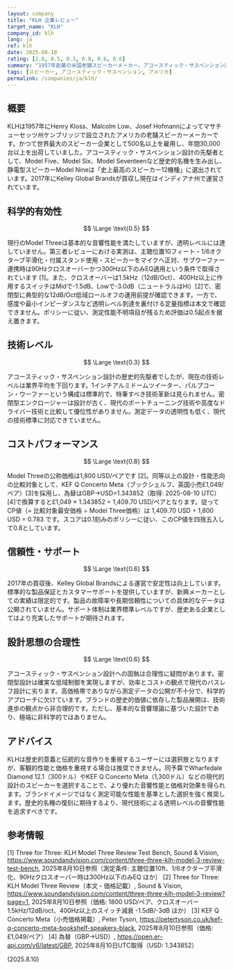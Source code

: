 ```yaml
---
layout: company
title: "KLH 企業レビュー"
target_name: "KLH"
company_id: klh
lang: ja
ref: klh
date: 2025-08-10
rating: [2.8, 0.5, 0.3, 0.8, 0.6, 0.6]
summary: "1957年創業の米国老舗スピーカーメーカー。アコースティック・サスペンション設計の先駆者として歴史的意義を持つが、現行製品の技術レベルと価格競争力に課題。"
tags: [スピーカー, アコースティック・サスペンション, アメリカ]
permalink: /companies/ja/klh/
---
```


## 概要

KLHは1957年にHenry Kloss、Malcolm Low、Josef Hofmannによってマサチューセッツ州ケンブリッジで設立されたアメリカの老舗スピーカーメーカーです。かつて世界最大のスピーカー企業として500名以上を雇用し、年間30,000台以上を出荷していました。アコースティック・サスペンション設計の先駆者として、Model Five、Model Six、Model Seventeenなど歴史的名機を生み出し、静電型スピーカーModel Nineは「史上最高のスピーカー12機種」に選出されています。2017年にKelley Global Brandsが買収し現在はインディアナ州で運営されています。

## 科学的有効性

$$ \Large \text{0.5} $$

現行のModel Threeは基本的な音響性能を満たしていますが、透明レベルには達していません。第三者レビューにおける実測は、主聴位置10フィート・1/6オクターブ平滑化・付属スタンド使用・スピーカーをマイクへ正対、サブウーファー連携時は90Hzクロスオーバーかつ300Hz以下のみEQ適用という条件で取得されています [1]。また、クロスオーバーは1.5kHz（12dB/Oct）、400Hz以上に作用するスイッチはMidで-1.5dB、Lowで-3.0dB（ニュートラルはHi）[2]で、密閉型に典型的な12dB/Oct低域ロールオフの運用前提が確認できます。一方で、感度や最小インピーダンスなど透明レベル到達を裏付ける定量指標は本文で確認できません。ポリシーに従い、測定性能不明項目が残るため評価は0.5起点を据え置きます。

## 技術レベル

$$ \Large \text{0.3} $$

アコースティック・サスペンション設計の歴史的先駆者でしたが、現在の技術レベルは業界平均を下回ります。1インチアルミドームツイーター、パルプコーン・ウーファーという構成は標準的で、特筆すべき技術革新は見られません。密閉型エンクロージャーは設計が古く、現代のポートチューニング技術や高度なドライバー技術と比較して優位性がありません。測定データの透明性も低く、現代の技術標準に対応できていません。

## コストパフォーマンス

$$ \Large \text{0.8} $$

Model Threeの公称価格は1,800 USD/ペアです [2]。同等以上の設計・性能志向の比較対象として、KEF Q Concerto Meta（ブックシェルフ、英国小売£1,049/ペア）[3]を採用し、為替はGBP→USD=1.343852（取得: 2025-08-10 UTC）[4]で換算すると£1,049 × 1.343852 = 1,409.70 USD/ペアとなります。従ってCP値（= 比較対象最安価格 ÷ Model Three価格）は 1,409.70 USD ÷ 1,800 USD = 0.783 です。スコアは0.1刻みのポリシーに従い、このCP値を四捨五入して0.8としています。

## 信頼性・サポート

$$ \Large \text{0.6} $$

2017年の買収後、Kelley Global Brandsによる運営で安定性は向上しています。標準的な製品保証とカスタマーサポートを提供していますが、新興メーカーとしての実績は限定的です。製品の故障率や長期信頼性についての具体的なデータは公開されていません。サポート体制は業界標準レベルですが、歴史ある企業としてはより充実したサポートが期待されます。

## 設計思想の合理性

$$ \Large \text{0.6} $$

アコースティック・サスペンション設計への固執は合理性に疑問があります。密閉型設計は確実な低域制御を実現しますが、効率とコストの観点で現代のバスレフ設計に劣ります。高価格帯でありながら測定データの公開が不十分で、科学的アプローチに欠けています。ブランドの歴史的価値に依存した製品展開は、技術進歩の観点から非合理的です。ただし、基本的な音響理論に基づいた設計であり、極端に非科学的ではありません。

## アドバイス

KLHは歴史的意義と伝統的な音作りを重視するユーザーには選択肢となりますが、客観的性能と価格を重視する場合は推奨できません。同予算でWharfedale Diamond 12.1（300ドル）やKEF Q Concerto Meta（1,300ドル）などの現代的設計のスピーカーを選択することで、より優れた音響性能と価格対効果を得られます。ブランドイメージではなく測定可能な性能を基準とした選択を強く推奨します。歴史的名機の復刻に期待するより、現代技術による透明レベルの音響性能を追求すべきです。

## 参考情報

[1] Three for Three: KLH Model Three Review Test Bench, Sound & Vision, https://www.soundandvision.com/content/three-three-klh-model-3-review-test-bench, 2025年8月10日参照（測定条件: 主聴位置10ft、1/6オクターブ平滑化、90Hzクロスオーバー時は300Hz以下のみEQ ほか）
[2] Three for Three: KLH Model Three Review（本文・価格記載）, Sound & Vision, https://www.soundandvision.com/content/three-three-klh-model-3-review?page=1, 2025年8月10日参照（価格: 1800 USD/ペア、クロスオーバー1.5kHz/12dB/oct、400Hz以上のスイッチ減衰 -1.5dB/-3dB ほか）
[3] KEF Q Concerto Meta（小売価格掲載）, Peter Tyson, https://petertyson.co.uk/kef-q-concerto-meta-bookshelf-speakers-black, 2025年8月10日参照（価格: £1,049/ペア）
[4] 為替（GBP→USD）, https://open.er-api.com/v6/latest/GBP, 2025年8月10日UTC取得（USD: 1.343852）

(2025.8.10)